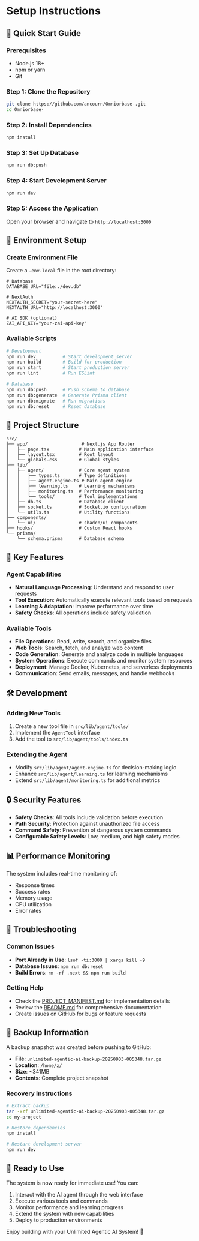 # Setup Instructions

## 🚀 Quick Start Guide

### Prerequisites
- Node.js 18+ 
- npm or yarn
- Git

### Step 1: Clone the Repository
```bash
git clone https://github.com/ancourn/Omniorbase-.git
cd Omniorbase-
```

### Step 2: Install Dependencies
```bash
npm install
```

### Step 3: Set Up Database
```bash
npm run db:push
```

### Step 4: Start Development Server
```bash
npm run dev
```

### Step 5: Access the Application
Open your browser and navigate to `http://localhost:3000`

## 🔧 Environment Setup

### Create Environment File
Create a `.env.local` file in the root directory:

```env
# Database
DATABASE_URL="file:./dev.db"

# NextAuth
NEXTAUTH_SECRET="your-secret-here"
NEXTAUTH_URL="http://localhost:3000"

# AI SDK (optional)
ZAI_API_KEY="your-zai-api-key"
```

### Available Scripts
```bash
# Development
npm run dev          # Start development server
npm run build        # Build for production
npm run start        # Start production server
npm run lint         # Run ESLint

# Database
npm run db:push      # Push schema to database
npm run db:generate  # Generate Prisma client
npm run db:migrate   # Run migrations
npm run db:reset     # Reset database
```

## 📁 Project Structure

```
src/
├── app/                    # Next.js App Router
│   ├── page.tsx           # Main application interface
│   ├── layout.tsx         # Root layout
│   └── globals.css        # Global styles
├── lib/
│   ├── agent/             # Core agent system
│   │   ├── types.ts       # Type definitions
│   │   ├── agent-engine.ts # Main agent engine
│   │   ├── learning.ts    # Learning mechanisms
│   │   ├── monitoring.ts  # Performance monitoring
│   │   └── tools/         # Tool implementations
│   ├── db.ts              # Database client
│   ├── socket.ts          # Socket.io configuration
│   └── utils.ts           # Utility functions
├── components/
│   └── ui/                # shadcn/ui components
├── hooks/                 # Custom React hooks
└── prisma/
    └── schema.prisma      # Database schema
```

## 🎯 Key Features

### Agent Capabilities
- **Natural Language Processing**: Understand and respond to user requests
- **Tool Execution**: Automatically execute relevant tools based on requests
- **Learning & Adaptation**: Improve performance over time
- **Safety Checks**: All operations include safety validation

### Available Tools
- **File Operations**: Read, write, search, and organize files
- **Web Tools**: Search, fetch, and analyze web content
- **Code Generation**: Generate and analyze code in multiple languages
- **System Operations**: Execute commands and monitor system resources
- **Deployment**: Manage Docker, Kubernetes, and serverless deployments
- **Communication**: Send emails, messages, and handle webhooks

## 🛠️ Development

### Adding New Tools
1. Create a new tool file in `src/lib/agent/tools/`
2. Implement the `AgentTool` interface
3. Add the tool to `src/lib/agent/tools/index.ts`

### Extending the Agent
- Modify `src/lib/agent/agent-engine.ts` for decision-making logic
- Enhance `src/lib/agent/learning.ts` for learning mechanisms
- Extend `src/lib/agent/monitoring.ts` for additional metrics

## 🔒 Security Features

- **Safety Checks**: All tools include validation before execution
- **Path Security**: Protection against unauthorized file access
- **Command Safety**: Prevention of dangerous system commands
- **Configurable Safety Levels**: Low, medium, and high safety modes

## 📊 Performance Monitoring

The system includes real-time monitoring of:
- Response times
- Success rates
- Memory usage
- CPU utilization
- Error rates

## 🐛 Troubleshooting

### Common Issues
- **Port Already in Use**: `lsof -ti:3000 | xargs kill -9`
- **Database Issues**: `npm run db:reset`
- **Build Errors**: `rm -rf .next && npm run build`

### Getting Help
- Check the [PROJECT_MANIFEST.md](./PROJECT_MANIFEST.md) for implementation details
- Review the [README.md](./README.md) for comprehensive documentation
- Create issues on GitHub for bugs or feature requests

## 📝 Backup Information

A backup snapshot was created before pushing to GitHub:
- **File**: `unlimited-agentic-ai-backup-20250903-005348.tar.gz`
- **Location**: `/home/z/`
- **Size**: ~341MB
- **Contents**: Complete project snapshot

### Recovery Instructions
```bash
# Extract backup
tar -xzf unlimited-agentic-ai-backup-20250903-005348.tar.gz
cd my-project

# Restore dependencies
npm install

# Restart development server
npm run dev
```

## 🚀 Ready to Use

The system is now ready for immediate use! You can:
1. Interact with the AI agent through the web interface
2. Execute various tools and commands
3. Monitor performance and learning progress
4. Extend the system with new capabilities
5. Deploy to production environments

Enjoy building with your Unlimited Agentic AI System! 🎉